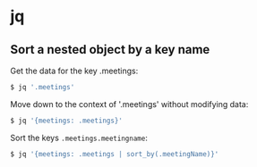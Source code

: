 # jq

## Sort a nested object by a key name
Get the data for the key .meetings:
```sh
$ jq '.meetings'
```

Move down to the context of '.meetings' without modifying data:
```sh
$ jq '{meetings: .meetings}'
```

Sort the keys `.meetings.meetingname`:
```sh
$ jq '{meetings: .meetings | sort_by(.meetingName)}'
```
